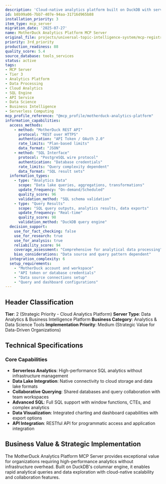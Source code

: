 ```yaml
---
description: 'Cloud-native analytics platform built on DuckDB with serverless data processing. Strategic analytics server providing high-performance SQL analytics, data lake integration, and collaborative data science capabilities with enterprise scalability.'
id: b8b99a06-7bb7-407e-94aa-31716d965b88
installation_priority: 3
item_type: mcp_server
migration_date: '2025-07-27'
name: MotherDuck Analytics Platform MCP Server
original_file: projects/universal-topic-intelligence-system/mcp-registry/detailed-profiles/tier-2/motherduck-analytics-platform-server-profile.md
priority: 3rd_priority
production_readiness: 88
quality_score: 5.4
source_database: tools_services
status: active
tags:
- MCP Server
- Tier 3
- Analytics Platform
- Data Processing
- Cloud Analytics
- SQL Engine
- API Service
- Data Science
- Business Intelligence
- Serverless Computing
mcp_profile_reference: "@mcp_profile/motherduck-analytics-platform"
information_capabilities:
  access_methods:
    - method: "MotherDuck REST API"
      protocol: "REST over HTTPS"
      authentication: "API Token / OAuth 2.0"
      rate_limits: "Plan-based limits"
      data_format: "JSON"
    - method: "SQL Interface"
      protocol: "PostgreSQL wire protocol"
      authentication: "Database credentials"
      rate_limits: "Query complexity dependent"
      data_format: "SQL result sets"
  information_types:
    - type: "Analytics Data"
      scope: "Data lake queries, aggregations, transformations"
      update_frequency: "On-demand/Scheduled"
      quality_score: 96
      validation_method: "SQL schema validation"
    - type: "Query Results"
      scope: "SQL query outputs, analytics results, data exports"
      update_frequency: "Real-time"
      quality_score: 98
      validation_method: "DuckDB query engine"
  decision_support:
    use_for_fact_checking: false
    use_for_research: true
    use_for_analysis: true
    reliability_score: 94
    coverage_assessment: "Comprehensive for analytical data processing"
    bias_considerations: "Data source and query pattern dependent"
  integration_complexity: 6
  setup_requirements:
    - "MotherDuck account and workspace"
    - "API token or database credentials"
    - "Data source connections setup"
    - "Query and dashboard configurations"
---
```


## Header Classification
**Tier**: 2 (Strategic Priority - Cloud Analytics Platform)
**Server Type**: Data Analytics & Business Intelligence Platform
**Business Category**: Analytics & Data Science Tools
**Implementation Priority**: Medium (Strategic Value for Data-Driven Organizations)

## Technical Specifications

### Core Capabilities
- **Serverless Analytics**: High-performance SQL analytics without infrastructure management
- **Data Lake Integration**: Native connectivity to cloud storage and data lake formats
- **Collaborative Querying**: Shared databases and query collaboration with team workspaces
- **Advanced SQL**: Full SQL support with window functions, CTEs, and complex analytics
- **Data Visualization**: Integrated charting and dashboard capabilities with export options
- **API Integration**: RESTful API for programmatic access and application integration

## Business Value & Strategic Implementation

The MotherDuck Analytics Platform MCP Server provides exceptional value for organizations requiring high-performance analytics without infrastructure overhead. Built on DuckDB's columnar engine, it enables rapid analytical queries and data exploration with cloud-native scalability and collaboration features.